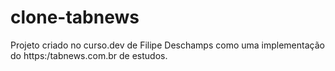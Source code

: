 # clone-tabnews
Projeto criado no curso.dev de Filipe Deschamps como uma implementação do https:/tabnews.com.br de estudos.
